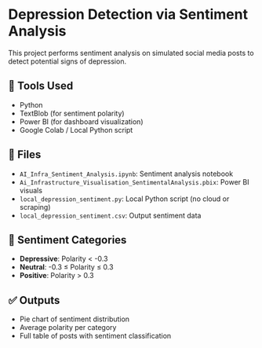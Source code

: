 
# Depression Detection via Sentiment Analysis

This project performs sentiment analysis on simulated social media posts to detect potential signs of depression.

## 🔧 Tools Used
- Python
- TextBlob (for sentiment polarity)
- Power BI (for dashboard visualization)
- Google Colab / Local Python script

## 📁 Files
- `AI_Infra_Sentiment_Analysis.ipynb`: Sentiment analysis notebook
- `Ai_Infrastructure_Visualisation_SentimentalAnalysis.pbix`: Power BI visuals
- `local_depression_sentiment.py`: Local Python script (no cloud or scraping)
- `local_depression_sentiment.csv`: Output sentiment data

## 🎯 Sentiment Categories
- **Depressive**: Polarity < -0.3
- **Neutral**: -0.3 ≤ Polarity ≤ 0.3
- **Positive**: Polarity > 0.3

## ✅ Outputs
- Pie chart of sentiment distribution
- Average polarity per category
- Full table of posts with sentiment classification
